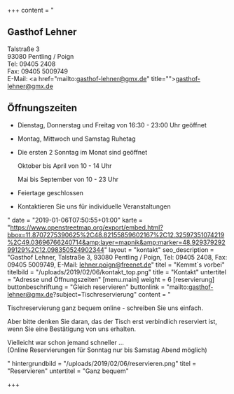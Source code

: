 +++
content = "<h2>Gasthof Lehner</h2><p>Talstraße 3<br>93080 Pentling / Poign<br>Tel: 09405 2408 <br>Fax: 09405 5009749<br>E-Mail: <a href=\"mailto:gasthof-lehner@gmx.de\" title=\"\">gasthof-lehner@gmx.de</a></p><h2>Öffnungszeiten</h2><ul><li><p>Dienstag, Donnerstag und Freitag von 16:30 - 23:00 Uhr geöffnet</p></li><li><p>Montag, Mittwoch und Samstag Ruhetag</p></li><li><p>Die ersten 2 Sonntag im Monat sind geöffnet</p><p>Oktober bis April von 10 - 14 Uhr</p><p>Mai bis September von 10 - 23 Uhr</p></li><li><p>Feiertage geschlossen</p></li><li><p>Kontaktieren Sie uns für individuelle Veranstaltungen</p></li></ul>"
date = "2019-01-06T07:50:55+01:00"
karte = "https://www.openstreetmap.org/export/embed.html?bbox=11.8707275390625%2C48.82155859602167%2C12.32597351074219%2C49.03696766240714&amp;layer=mapnik&amp;marker=48.92937929299129%2C12.098350524902344"
layout = "kontakt"
seo_description = "Gasthof Lehner,  Talstraße 3, 93080 Pentling / Poign, Tel: 09405 2408, Fax: 09405 5009749, E-Mail: lehner.poign@freenet.de"
titel = "Kemmt`s vorbei"
titelbild = "/uploads/2019/02/06/kontakt_top.png"
title = "Kontakt"
untertitel = "Adresse und Öffnungszeiten"
[menu.main]
weight = 6
[reservierung]
buttonbeschriftung = "Gleich reservieren"
buttonlink = "mailto:gasthof-lehner@gmx.de?subject=Tischreservierung"
content = "<p>Tischreservierung ganz bequem online - schreiben Sie uns einfach.</p><p>Aber bitte denken Sie daran, das der Tisch erst verbindlich reserviert ist, wenn Sie eine Bestätigung von uns erhalten.</p><p>Vielleicht war schon jemand schneller ...<br>(Online Reservierungen für Sonntag nur bis Samstag Abend möglich)</p>"
hintergrundbild = "/uploads/2019/02/06/reservieren.png"
titel = "Reservieren"
untertitel = "Ganz bequem"

+++
